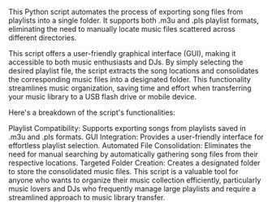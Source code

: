 This Python script automates the process of exporting song files from playlists into a single folder. It supports both .m3u and .pls playlist formats, eliminating the need to manually locate music files scattered across different directories.

This script offers a user-friendly graphical interface (GUI), making it accessible to both music enthusiasts and DJs. By simply selecting the desired playlist file, the script extracts the song locations and consolidates the corresponding music files into a designated folder. This functionality streamlines music organization, saving time and effort when transferring your music library to a USB flash drive or mobile device.

Here's a breakdown of the script's functionalities:

Playlist Compatibility: Supports exporting songs from playlists saved in .m3u and .pls formats.
GUI Integration: Provides a user-friendly interface for effortless playlist selection.
Automated File Consolidation: Eliminates the need for manual searching by automatically gathering song files from their respective locations.
Targeted Folder Creation: Creates a designated folder to store the consolidated music files.
This script is a valuable tool for anyone who wants to organize their music collection efficiently, particularly music lovers and DJs who frequently manage large playlists and require a streamlined approach to music library transfer.
